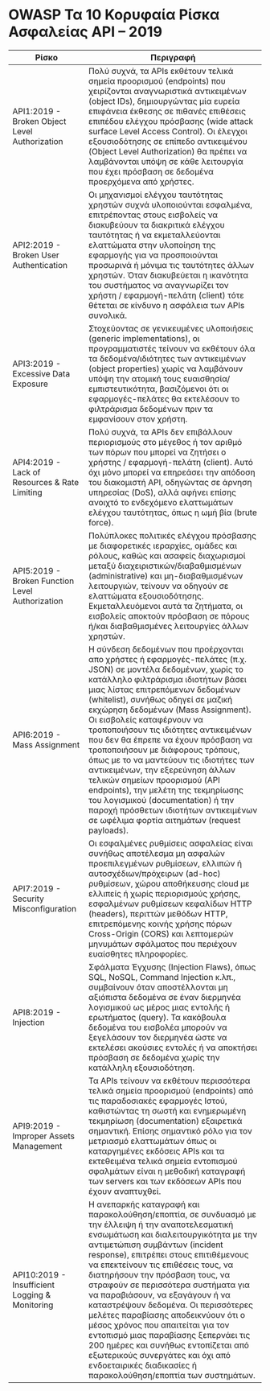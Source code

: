 OWASP Τα 10 Κορυφαία Ρίσκα Ασφαλείας API – 2019
======================================

| Ρίσκο | Περιγραφή |
| ---- | ----------- |
| API1:2019 - Broken Object Level Authorization | Πολύ συχνά, τα APIs εκθέτουν τελικά σημεία προορισμού (endpoints) που χειρίζονται αναγνωριστικά αντικειμένων (object IDs), δημιουργώντας μία ευρεία επιφάνεια έκθεσης σε πιθανές επιθέσεις επιπέδου ελέγχου πρόσβασης (wide attack surface Level Access Control). Οι έλεγχοι εξουσιοδότησης σε επίπεδο αντικειμένου (Object Level Authorization) θα πρέπει να λαμβάνονται υπόψη σε κάθε λειτουργία που έχει πρόσβαση σε δεδομένα προερχόμενα από χρήστες. |
| API2:2019 - Broken User Authentication | Οι μηχανισμοί ελέγχου ταυτότητας χρηστών συχνά υλοποιούνται εσφαλμένα, επιτρέποντας στους εισβολείς να διακυβεύουν τα διακριτικά ελέγχου ταυτότητας ή να εκμεταλλεύονται ελαττώματα στην υλοποίηση της εφαρμογής για να προσποιούνται προσωρινά ή μόνιμα τις ταυτότητες άλλων χρηστών. Όταν διακυβεύεται η ικανότητα του συστήματος να αναγνωρίζει τον χρήστη / εφαρμογή-πελάτη (client) τότε θέτεται σε κίνδυνο η ασφάλεια των APIs συνολικά. |
| API3:2019 - Excessive Data Exposure | Στοχεύοντας σε γενικευμένες υλοποιήσεις (generic implementations), οι προγραμματιστές τείνουν να εκθέτουν όλα τα δεδομένα/ιδιότητες των αντικειμένων (object properties) χωρίς να λαμβάνουν υπόψη την ατομική τους ευαισθησία/εμπιστευτικότητα, βασιζόμενοι ότι οι εφαρμογές-πελάτες θα εκτελέσουν το φιλτράρισμα δεδομένων πριν τα εμφανίσουν στον χρήστη. |
| API4:2019 - Lack of Resources & Rate Limiting | Πολύ συχνά, τα APIs δεν επιβάλλουν περιορισμούς στο μέγεθος ή τον αριθμό των πόρων που μπορεί να ζητήσει ο χρήστης / εφαρμογή-πελάτη (client). Αυτό όχι μόνο μπορεί να επηρεάσει την απόδοση του διακομιστή API, οδηγώντας σε άρνηση υπηρεσίας (DoS), αλλά αφήνει επίσης ανοιχτό το ενδεχόμενο ελαττωμάτων ελέγχου ταυτότητας, όπως η ωμή βία (brute force). |
| API5:2019 - Broken Function Level Authorization | Πολύπλοκες πολιτικές ελέγχου πρόσβασης με διαφορετικές ιεραρχίες, ομάδες και ρόλους, καθώς και ασαφείς διαχωρισμοί μεταξύ διαχειριστικών/διαβαθμισμένων (administrative) και μη-διαβαθμισμένων λειτουργιών, τείνουν να οδηγούν σε ελαττώματα εξουσιοδότησης. Εκμεταλλευόμενοι αυτά τα ζητήματα, οι εισβολείς αποκτούν πρόσβαση σε πόρους ή/και διαβαθμισμένες λειτουργίες άλλων χρηστών. |
| API6:2019 - Mass Assignment | Η σύνδεση δεδομένων που προέρχονται απο χρήστες ή εφαρμογές-πελάτες (π.χ. JSON) σε μοντέλα δεδομένων, χωρίς το κατάλληλο φιλτράρισμα ιδιοτήτων βάσει μιας λίστας επιτρεπόμενων δεδομένων (whitelist), συνήθως οδηγεί σε μαζική εκχώρηση δεδομένων (Mass Assignment). Οι εισβολείς καταφέρνουν να τροποποιήσουν τις ιδιότητες αντικειμένων που δεν θα έπρεπε να έχουν πρόσβαση να τροποποιήσουν με διάφορους τρόπους, όπως με το να μαντεύουν τις ιδιοτήτες των αντικειμένων, την εξερεύνηση άλλων τελικών σημείων προορισμού (API endpoints), την μελέτη της τεκμηρίωσης του λογισμικού (documentation) ή την παροχή πρόσθετων ιδιοτήτων αντικειμένων σε ωφέλιμα φορτία αιτημάτων (request payloads).
| API7:2019 - Security Misconfiguration | Οι εσφαλμένες ρυθμίσεις ασφαλείας είναι συνήθως αποτέλεσμα μη ασφαλών προεπιλεγμένων ρυθμίσεων, ελλιπών ή αυτοσχέδιων/πρόχειρων (ad-hoc) ρυθμίσεων, χώρου αποθήκευσης cloud με ελλιπείς ή χωρίς περιορισμούς χρήσης, εσφαλμένων ρυθμίσεων κεφαλίδων HTTP (headers), περιττών μεθόδων HTTP, επιτρεπόμενης κοινής χρήσης πόρων Cross-Origin (CORS) και λεπτομερών μηνυμάτων σφάλματος που περιέχουν ευαίσθητες πληροφορίες. |
| API8:2019 - Injection | Σφάλματα Έγχυσης (Injection Flaws), όπως SQL, NoSQL, Command Injection κ.λπ., συμβαίνουν όταν αποστέλλονται μη αξιόπιστα δεδομένα σε έναν διερμηνέα λογισμικού ως μέρος μιας εντολής ή ερωτήματος (query). Τα κακόβουλα δεδομένα του εισβολέα μπορούν να ξεγελάσουν τον διερμηνέα ώστε να εκτελέσει ακούσιες εντολές ή να αποκτήσει πρόσβαση σε δεδομένα χωρίς την κατάλληλη εξουσιοδότηση. |
| API9:2019 - Improper Assets Management | Τα APIs τείνουν να εκθέτουν περισσότερα τελικά σημεία προορισμού (endpoints) από τις παραδοσιακές εφαρμογές Ιστού, καθιστώντας τη σωστή και ενημερωμένη τεκμηρίωση (documentation) εξαιρετικά σημαντική. Επίσης σημαντικό ρόλο για τον μετριασμό ελαττωμάτων όπως οι καταργημένες εκδόσεις APIs και τα εκτεθειμένα τελικά σημεία εντοπισμού σφαλμάτων είναι η μεθοδική καταγραφή των servers και των εκδόσεων APIs που έχουν αναπτυχθεί. |
| API10:2019 - Insufficient Logging & Monitoring | Η ανεπαρκής καταγραφή και παρακολούθηση/εποπτία, σε συνδυασμό με την έλλειψη ή την αναποτελεσματική ενσωµάτωση και διαλειτουργικότητα με την αντιμετώπιση συμβάντων (incident response), επιτρέπει στους επιτιθέμενους να επεκτείνουν τις επιθέσεις τους, να διατηρήσουν την πρόσβαση τους, να στραφούν σε περισσότερα συστήματα για να παραβιάσουν, να εξαγάγουν ή να καταστρέψουν δεδομένα. Οι περισσότερες μελέτες παραβίασης αποδεικνύουν ότι ο μέσος χρόνος που απαιτείται για τον εντοπισμό μιας παραβίασης ξεπερνάει τις 200 ημέρες και συνήθως εντοπίζεται από εξωτερικούς συνεργάτες και όχι από ενδοεταιρικές διαδικασίες ή παρακολούθηση/εποπτία των συστημάτων. |
